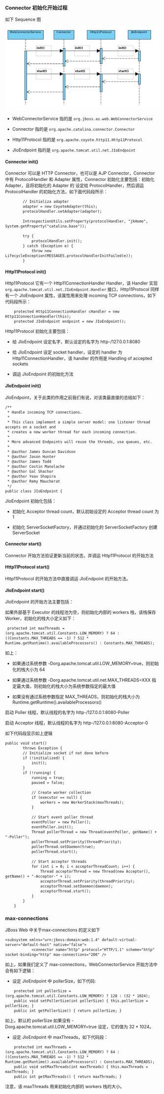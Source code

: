 ### Connector 初始化开始过程

如下 Sequence 图

![JBoss Web/Tomcat Connetor init/start process](http-connector-JIoEndpoint.png)

* WebConnectorService 指的是 `org.jboss.as.web.WebConnectorService`

* Connector 指的是 `org.apache.catalina.connector.Connector`

* Http11Protocol 指的是 `org.apache.coyote.http11.Http11Protocol`

* JIoEndpoint 指的是 `org.apache.tomcat.util.net.JIoEndpoint`

#### Connector init() 

Connector 可以是 HTTP Connector，也可以是 AJP Connector，Connector 中有 ProtocolHandler 和 Adapter 属性，Connector 初始化主要包括：初始化 Adapter，且将初始化的 Adapter 的 设定给 ProtocolHandler，然后调运 ProtocolHandler 的初始化方法，如下面代码段所示：

~~~
        // Initializa adapter
        adapter = new CoyoteAdapter(this);
        protocolHandler.setAdapter(adapter);

        IntrospectionUtils.setProperty(protocolHandler, "jkHome", System.getProperty("catalina.base"));

        try {
            protocolHandler.init();
        } catch (Exception e) {
            throw new LifecycleException(MESSAGES.protocolHandlerInitFailed(e));
        }
~~~ 

#### Http11Protocol init()

Http11Protocol 它有一个 Http11ConnectionHandler Handler，该 Handler 实现 `org.apache.tomcat.util.net.JIoEndpoint.Handler` 接口，Http11Protocol 同样有一个 JIoEndpoint 属性，该属性用来处理 incoming TCP connections，如下代码段所示：

~~~
    protected Http11ConnectionHandler cHandler = new Http11ConnectionHandler(this);
    protected JIoEndpoint endpoint = new JIoEndpoint();
~~~

Http11Protocol 初始化主要包括： 

* 给 JIoEndpoint 设定名字，默认设定的名字为 http-/127.0.0.1:8080

* 给 JIoEndpoint 设定 socket handler，设定的 handler 为 Http11ConnectionHandler，该 handler 的作用是 Handling of accepted sockets

* 调运 JIoEndpoint 的初始化方法


#### JIoEndpoint init()

JIoEndpoint，关于此类的作用之前我们有说，对该类最直接的总结如下：

~~~
/**
 * Handle incoming TCP connections.
 *
 * This class implement a simple server model: one listener thread accepts on a socket and
 * creates a new worker thread for each incoming connection.
 *
 * More advanced Endpoints will reuse the threads, use queues, etc.
 *
 * @author James Duncan Davidson
 * @author Jason Hunter
 * @author James Todd
 * @author Costin Manolache
 * @author Gal Shachor
 * @author Yoav Shapira
 * @author Remy Maucherat
 */
public class JIoEndpoint {
~~~

JIoEndpoint 初始化包括：

* 初始化 Acceptor thread count，默认初始设定的 Acceptor thread count 为 1

* 初始化 ServerSocketFactory，并通过初始化的 ServerSocketFactory 创建 ServerSocket


#### Connector start() 

Connector 开始方法验证更新当前的状态，并调运 Http11Protocol 的开始方法

#### Http11Protocol start()

Http11Protocol 的开始方法中直接调运 JIoEndpoint 的开始方法。

#### JIoEndpoint start() 

JIoEndpoint 的开始方法主要包括：

如果外部基于 Executor 的线程池为空，则初始化内部的 workers 栈，该栈保存Worker，初始化的栈大小定义如下：

~~~
 protected int maxThreads = (org.apache.tomcat.util.Constants.LOW_MEMORY) ? 64 : ((Constants.MAX_THREADS == -1) ? 512 * Runtime.getRuntime().availableProcessors() : Constants.MAX_THREADS);
~~~

如上：

* 如果通过系统参数 -Dorg.apache.tomcat.util.LOW_MEMORY=true，则初始化的栈大小为 64 

* 如果通过系统参数 -Dorg.apache.tomcat.util.net.MAX_THREADS=XXX 指定最大值，则初始化的栈大小为系统参数指定的最大值 

* 如果没有通过系统参数指定 MAX_THREADS，则初始化的栈大小为Runtime.getRuntime().availableProcessors()

启动 Poller 线程，默认线程的名字为 http-/127.0.0.1:8080-Poller

启动 Acceptor 线程，默认线程的名字为 http-/127.0.0.1:8080-Acceptor-0

如下代码段显示如上逻辑

~~~
public void start()
        throws Exception {
        // Initialize socket if not done before
        if (!initialized) {
            init();
        }
        if (!running) {
            running = true;
            paused = false;

            // Create worker collection
            if (executor == null) {
                workers = new WorkerStack(maxThreads);
            }

            // Start event poller thread
            eventPoller = new Poller();
            eventPoller.init();
            Thread pollerThread = new Thread(eventPoller, getName() + "-Poller");
            pollerThread.setPriority(threadPriority);
            pollerThread.setDaemon(true);
            pollerThread.start();

            // Start acceptor threads
            for (int i = 0; i < acceptorThreadCount; i++) {
                Thread acceptorThread = new Thread(new Acceptor(), getName() + "-Acceptor-" + i);
                acceptorThread.setPriority(threadPriority);
                acceptorThread.setDaemon(daemon);
                acceptorThread.start();
            }
        }
    }
~~~ 

### max-connections

JBoss Web 中关于max-connections 的定义如下

~~~
<subsystem xmlns="urn:jboss:domain:web:1.4" default-virtual-server="default-host" native="false">
            <connector name="http" protocol="HTTP/1.1" scheme="http" socket-binding="http" max-connections="200" />
~~~

如上，如果我们定义了 max-connections，WebConnectorService 开始方法中会有如下逻辑：

* 设定 JIoEndpoint 中 pollerSize，如下代码:

~~~
    protected int pollerSize = (org.apache.tomcat.util.Constants.LOW_MEMORY) ? 128 : (32 * 1024);
    public void setPollerSize(int pollerSize) { this.pollerSize = pollerSize; }
    public int getPollerSize() { return pollerSize; }
~~~

如上，默认的 pollerSize 如果没有 -Dorg.apache.tomcat.util.LOW_MEMORY=true 设定，它的值为 32 * 1024。

* 设定 JIoEndpoint 中 maxThreads，如下代码段：

~~~
    protected int maxThreads = (org.apache.tomcat.util.Constants.LOW_MEMORY) ? 64 : ((Constants.MAX_THREADS == -1) ? 512 * Runtime.getRuntime().availableProcessors() : Constants.MAX_THREADS);
    public void setMaxThreads(int maxThreads) { this.maxThreads = maxThreads; }
    public int getMaxThreads() { return maxThreads; }
~~~

注意，该 maxThreads 用来初始化内部的 workers 栈的大小。




